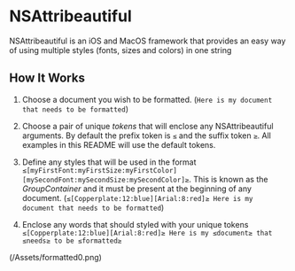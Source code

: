 # NSAttribeautiful

NSAttribeautiful is an iOS and MacOS framework that provides an easy way of using multiple styles (fonts, sizes and colors) in one string

## How It Works

1. Choose a document you wish to be formatted. (`Here is my document that needs to be formatted`)

2. Choose a pair of unique _tokens_ that will enclose any NSAttribeautiful arguments. By default the prefix token is `≤` and the suffix token `≥`. All examples in this README will use the default tokens.

3. Define any styles that will be used in the format `≤[myFirstFont:myFirstSize:myFirstColor][mySecondFont:mySecondSize:mySecondColor]≥`. This is known as the _GroupContainer_ and it must be present at the beginning of any document. (`≤[Copperplate:12:blue][Arial:8:red]≥ Here is my document that needs to be formatted`)

4. Enclose any words that should styled with your unique tokens `≤[Copperplate:12:blue][Arial:8:red]≥ Here is my ≤document≥ that ≤needs≥ to be ≤formatted≥`

(/Assets/formatted0.png)
